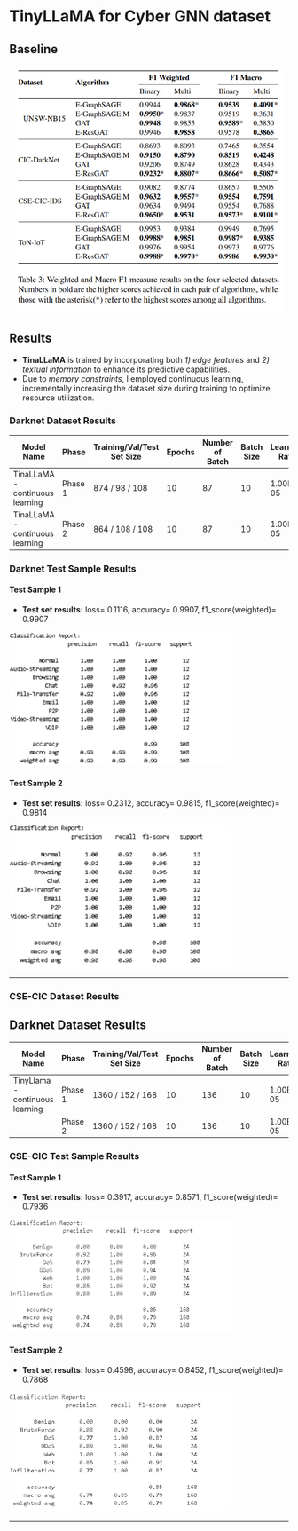 # TinyLLaMA for Cyber GNN dataset
## Baseline

<img src="fig/baseline.png" alt="Baseline Result" width="500">

## Results
+ **TinaLLaMA** is trained by incorporating both _1) edge features_ and _2) textual information_ to enhance its predictive capabilities.
+ Due to *memory constraints*, I employed continuous learning, incrementally increasing the dataset size during training to optimize resource utilization.

### Darknet Dataset Results
| Model Name                                   | Phase   | Training/Val/Test Set Size | Epochs | Number of Batch | Batch Size | Learning Rate | Test Loss                                | Test F1 Score                            | Model Path                                     |
|----------------------------------------------|---------|----------------------------|--------|-----------------|------------|---------------|------------------------------------------|-------------------------------------------|------------------------------------------------|
| TinaLLaMA - continuous learning | Phase 1 | 874 / 98 / 108            | 10     | 87              | 10         | 1.00E-05      | 0.5793                                   | 0.9191                                    |     |
| TinaLLaMA - continuous learning | Phase 2 | 864 / 108 / 108            | 10     | 87              | 10         | 1.00E-05      | **0.1116** | **0.9907** | `model/20241109-164753_llm_w_edgefeat.pth`  |


### Darknet Test Sample Results

#### Test Sample 1
- **Test set results:** loss= 0.1116, accuracy= 0.9907, f1_score(weighted)= 0.9907

<img src="fig/darknet_classification_report_1.png" alt="Test Sample 1 Classification Report" width="400">

#### Test Sample 2
- **Test set results:** loss= 0.2312, accuracy= 0.9815, f1_score(weighted)= 0.9814


<img src="fig/darknet_classification_report_2.png" alt="Test Sample 2 Classification Report" width="400">

---

### CSE-CIC Dataset Results

## Darknet Dataset Results

| Model Name                                   | Phase   | Training/Val/Test Set Size | Epochs | Number of Batch | Batch Size | Learning Rate | Test Loss | Test F1 Score | Model Path                                     |
|----------------------------------------------|---------|----------------------------|--------|-----------------|------------|---------------|-----------|---------------|------------------------------------------------|
| TinyLlama - continuous learning | Phase 1 | 1360 / 152 / 168          | 10     | 136             | 10         | 1.00E-05      | 0.6059    | 0.7906        | `model/20241113-181010_llm_w_edgefeat.pth`     |
|                                              | Phase 2 | 1360 / 152 / 168          | 10     | 136             | 10         | 1.00E-05      | 0.3917    | 0.7936        | `model/20241113-194017_llm_w_edgefeat.pth`     |


### CSE-CIC Test Sample Results

#### Test Sample 1
- **Test set results:**  loss= 0.3917, accuracy= 0.8571, f1_score(weighted)= 0.7936

<img src="fig/darknet_classification_report_3.png" alt="Test Sample 1 Classification Report" width="400">

#### Test Sample 2
- **Test set results:** loss= 0.4598, accuracy= 0.8452, f1_score(weighted)= 0.7868


<img src="fig/darknet_classification_report_4.png" alt="Test Sample 2 Classification Report" width="400">

---
